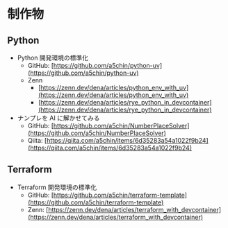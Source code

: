 # 制作物

## Python
- Python 開発環境の標準化
    - GitHub: [https://github.com/a5chin/python-uv](https://github.com/a5chin/python-uv)
    - Zenn
        - [https://zenn.dev/dena/articles/python_env_with_uv](https://zenn.dev/dena/articles/python_env_with_uv)
        - [https://zenn.dev/dena/articles/rye_python_in_devcontainer](https://zenn.dev/dena/articles/rye_python_in_devcontainer)
- ナンプレを AI に解かせてみる
    - GitHub: [https://github.com/a5chin/NumberPlaceSolver](https://github.com/a5chin/NumberPlaceSolver)
    - Qiita: [https://qiita.com/a5chin/items/6d35283a54a1022f9b24](https://qiita.com/a5chin/items/6d35283a54a1022f9b24)

## Terraform
- Terraform 開発環境の標準化
    - GitHub: [https://github.com/a5chin/terraform-template](https://github.com/a5chin/terraform-template)
    - Zenn: [https://zenn.dev/dena/articles/terraform_with_devcontainer](https://zenn.dev/dena/articles/terraform_with_devcontainer)
